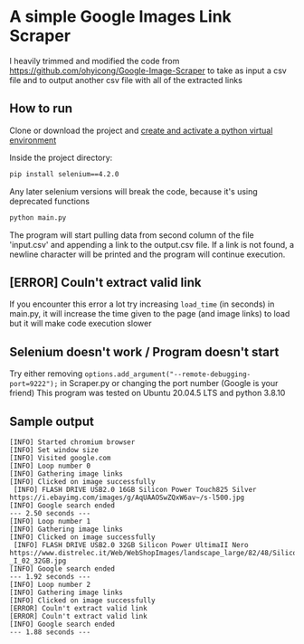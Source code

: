 
# A simple Google Images Link Scraper

I heavily trimmed and modified the code from <https://github.com/ohyicong/Google-Image-Scraper> to take as input a csv file and to output another csv file with all of the extracted links

## How to run

Clone or download the project and [create and activate a python virtual environment](https://docs.python.org/3/library/venv.html)

Inside the project directory:

``` bash
pip install selenium==4.2.0
```

Any later selenium versions will break the code, because  it's using deprecated functions

``` bash
python main.py
```

The program will start pulling data from second column of the file 'input.csv' and appending a link to the output.csv file.
If a link is not found, a newline character will be printed and the program will continue execution.

## [ERROR] Couln't extract valid link

If you encounter this error a lot try increasing `load_time` (in seconds) in main.py, it will increase the time given to the page (and image links) to load but it will make code execution slower

## Selenium doesn't work / Program doesn't start

Try either removing `options.add_argument("--remote-debugging-port=9222");` in Scraper.py or changing the port number (Google is your friend)
This program was tested on Ubuntu 20.04.5 LTS and python 3.8.10

## Sample output

``` log
[INFO] Started chromium browser
[INFO] Set window size
[INFO] Visited google.com
[INFO] Loop number 0
[INFO] Gathering image links
[INFO] Clicked on image successfully
 [INFO] FLASH DRIVE USB2.0 16GB Silicon Power Touch825 Silver    https://i.ebayimg.com/images/g/AqUAAOSwZQxW6av~/s-l500.jpg
[INFO] Google search ended
--- 2.50 seconds ---
[INFO] Loop number 1
[INFO] Gathering image links
[INFO] Clicked on image successfully
 [INFO] FLASH DRIVE USB2.0 32GB Silicon Power UltimaII Nero      https://www.distrelec.it/Web/WebShopImages/landscape_large/82/48/SiliconPower_Ultima_II-_I_02_32GB.jpg
[INFO] Google search ended
--- 1.92 seconds ---
[INFO] Loop number 2
[INFO] Gathering image links
[INFO] Clicked on image successfully
[ERROR] Couln't extract valid link
[ERROR] Couln't extract valid link
[INFO] Google search ended
--- 1.88 seconds ---
```
